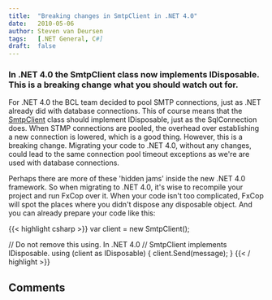 ```yaml
---
title:	"Breaking changes in SmtpClient in .NET 4.0"
date:	2010-05-06
author: Steven van Deursen
tags:   [.NET General, C#]
draft:	false
---
```


### In .NET 4.0 the SmtpClient class now implements IDisposable. This is a breaking change what you should watch out for.

For .NET 4.0 the BCL team decided to pool SMTP connections, just as .NET already did with database connections. This of course means that the [SmtpClient](https://docs.microsoft.com/en-us/dotnet/api/system.net.mail.smtpclient) class should implement IDisposable, just as the SqlConnection does. When STMP connections are pooled, the overhead over establishing a new connection is lowered, which is a good thing. However, this is a breaking change. Migrating your code to .NET 4.0, without any changes, could lead to the same connection pool timeout exceptions as we're are used with database connections.

Perhaps there are more of these 'hidden jams' inside the new .NET 4.0 framework. So when migrating to .NET 4.0, it's wise to recompile your project and run FxCop over it. When your code isn't too complicated, FxCop will spot the places where you didn't dispose any disposable object. And you can already prepare your code like this:

{{< highlight csharp >}}
var client = new SmtpClient();

// Do not remove this using. In .NET 4.0
// SmtpClient implements IDisposable.
using (client as IDisposable)
{
    client.Send(message);
}
{{< / highlight >}}

## Comments
